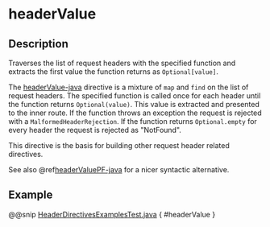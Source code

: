 <a id="headervalue-java"></a>
# headerValue

## Description

Traverses the list of request headers with the specified function and extracts the first value the function returns as
`Optional[value]`.

The [headerValue-java](#headervalue-java) directive is a mixture of `map` and `find` on the list of request headers. The specified function
is called once for each header until the function returns `Optional(value)`. This value is extracted and presented to the
inner route. If the function throws an exception the request is rejected with a `MalformedHeaderRejection`. If the
function returns `Optional.empty` for every header the request is rejected as "NotFound".

This directive is the basis for building other request header related directives.

See also @ref[headerValuePF-java](headerValuePF.md#headervaluepf-java) for a nicer syntactic alternative.

## Example

@@snip [HeaderDirectivesExamplesTest.java](../../../../../../../test/java/docs/http/javadsl/server/directives/HeaderDirectivesExamplesTest.java) { #headerValue }